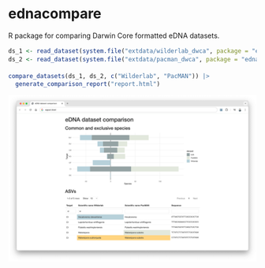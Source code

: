 # ednacompare

R package for comparing Darwin Core formatted eDNA datasets.

```r
ds_1 <- read_dataset(system.file("extdata/wilderlab_dwca", package = "ednacompare"))
ds_2 <- read_dataset(system.file("extdata/pacman_dwca", package = "ednacompare"))

compare_datasets(ds_1, ds_2, c("Wilderlab", "PacMAN")) |>
  generate_comparison_report("report.html")
```

![screenshot](screenshot.png)
